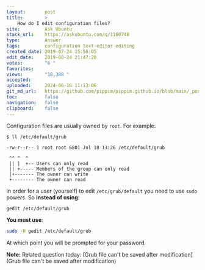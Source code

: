 ```yaml
---
layout:       post
title:        >
    How do I edit configuration files?
site:         Ask Ubuntu
stack_url:    https://askubuntu.com/q/1160748
type:         Answer
tags:         configuration text-editor editing
created_date: 2019-07-24 15:58:05
edit_date:    2019-08-24 21:47:20
votes:        "6 "
favorites:    
views:        "18,388 "
accepted:     
uploaded:     2024-06-16 11:13:06
git_md_url:   https://github.com/pippim/pippim.github.io/blob/main/_posts/2019/2019-07-24-How-do-I-edit-configuration-files_.md
toc:          false
navigation:   false
clipboard:    false
---
```


Configuration files are usually owned by `root`. For example:

``` 
$ ll /etc/default/grub

-rw-r--r-- 1 root root 6801 Jul 18 13:26 /etc/default/grub

 ^^ ^  ^
 || |  +-- Users can only read
 || +----- Members of the group can only read
 |+------- The owner can write
 +-------- The owner can read
```

In order for a user (yourself) to edit `/etc/grub/default` you need to use `sudo` powers. So **instead of using**:



``` bash
gedit /etc/default/grub
```

**You must use**:



``` bash
sudo -H gedit /etc/default/grub
```

At which point you will be prompted for your password.

**Note:** Related question today: [Grub file can&#39;t be saved after modification](Grub file can&#39;t be saved after modification)
